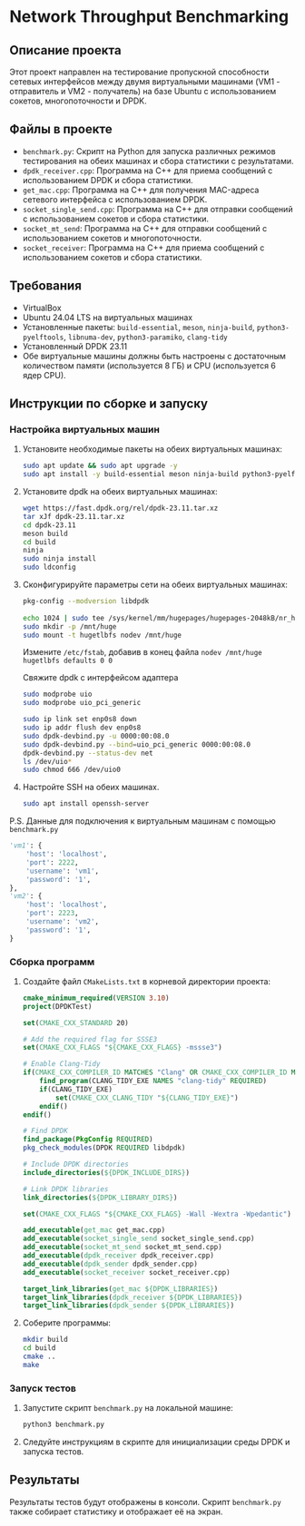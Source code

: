 # Network Throughput Benchmarking

## Описание проекта

Этот проект направлен на тестирование пропускной способности сетевых интерфейсов между двумя виртуальными машинами (VM1 - отправитель и VM2 - получатель) на базе Ubuntu с использованием сокетов, многопоточности и DPDK.

## Файлы в проекте

- `benchmark.py`: Скрипт на Python для запуска различных режимов тестирования на обеих машинах и сбора статистики с результатами.
- `dpdk_receiver.cpp`: Программа на C++ для приема сообщений с использованием DPDK и сбора статистики.
- `get_mac.cpp`: Программа на C++ для получения MAC-адреса сетевого интерфейса с использованием DPDK.
- `socket_single_send.cpp`: Программа на C++ для отправки сообщений с использованием сокетов и сбора статистики.
- `socket_mt_send`: Программа на C++ для отправки сообщений с использованием сокетов и многопоточности.
- `socket_receiver`: Программа на C++ для приема сообщений с использованием сокетов и сбора статистики.

## Требования

- VirtualBox
- Ubuntu 24.04 LTS на виртуальных машинах
- Установленные пакеты: `build-essential`, `meson`, `ninja-build`, `python3-pyelftools`, `libnuma-dev`, `python3-paramiko`, `clang-tidy`
- Установленный DPDK 23.11
- Обе виртуальные машины должны быть настроены с достаточным количеством памяти (используется 8 ГБ) и CPU (используется 6 ядер CPU).

## Инструкции по сборке и запуску

### Настройка виртуальных машин

1. Установите необходимые пакеты на обеих виртуальных машинах:
    ```sh
    sudo apt update && sudo apt upgrade -y
    sudo apt install -y build-essential meson ninja-build python3-pyelftools libnuma-dev python3-paramiko clang-tidy
    ```

2. Установите dpdk на обеих виртуальных машинах:
    ```sh
    wget https://fast.dpdk.org/rel/dpdk-23.11.tar.xz
    tar xJf dpdk-23.11.tar.xz
    cd dpdk-23.11
    meson build
    cd build
    ninja
    sudo ninja install
    sudo ldconfig
    ```
3. Сконфигурируйте параметры сети на обеих виртуальных машинах:
   ```sh
   pkg-config --modversion libdpdk
 
   echo 1024 | sudo tee /sys/kernel/mm/hugepages/hugepages-2048kB/nr_hugepages
   sudo mkdir -p /mnt/huge
   sudo mount -t hugetlbfs nodev /mnt/huge
   ```

   Измените `/etc/fstab`, добавив в конец файла `nodev /mnt/huge hugetlbfs defaults 0 0`
   
   Свяжите dpdk с интерфейсом адаптера
   ```sh
   sudo modprobe uio
   sudo modprobe uio_pci_generic
   
   sudo ip link set enp0s8 down
   sudo ip addr flush dev enp0s8
   sudo dpdk-devbind.py -u 0000:00:08.0
   sudo dpdk-devbind.py --bind=uio_pci_generic 0000:00:08.0
   dpdk-devbind.py --status-dev net
   ls /dev/uio* 
   sudo chmod 666 /dev/uio0
   ```

4. Настройте SSH на обеих машинах.
   ```sh
   sudo apt install openssh-server
   ```

P.S. Данные для подключения к виртуальным машинам с помощью `benchmark.py`
```py
'vm1': {
    'host': 'localhost',
    'port': 2222,
    'username': 'vm1',
    'password': '1',
},
'vm2': {
    'host': 'localhost',
    'port': 2223,
    'username': 'vm2',
    'password': '1',
}
```

### Сборка программ

1. Создайте файл `CMakeLists.txt` в корневой директории проекта:

    ```cmake
    cmake_minimum_required(VERSION 3.10)
    project(DPDKTest)

    set(CMAKE_CXX_STANDARD 20)

    # Add the required flag for SSSE3
    set(CMAKE_CXX_FLAGS "${CMAKE_CXX_FLAGS} -mssse3")

    # Enable Clang-Tidy
    if(CMAKE_CXX_COMPILER_ID MATCHES "Clang" OR CMAKE_CXX_COMPILER_ID MATCHES "GNU")
        find_program(CLANG_TIDY_EXE NAMES "clang-tidy" REQUIRED)
        if(CLANG_TIDY_EXE)
            set(CMAKE_CXX_CLANG_TIDY "${CLANG_TIDY_EXE}")
        endif()
    endif()

    # Find DPDK
    find_package(PkgConfig REQUIRED)
    pkg_check_modules(DPDK REQUIRED libdpdk)

    # Include DPDK directories
    include_directories(${DPDK_INCLUDE_DIRS})

    # Link DPDK libraries
    link_directories(${DPDK_LIBRARY_DIRS})

    set(CMAKE_CXX_FLAGS "${CMAKE_CXX_FLAGS} -Wall -Wextra -Wpedantic")

    add_executable(get_mac get_mac.cpp)
    add_executable(socket_single_send socket_single_send.cpp)
    add_executable(socket_mt_send socket_mt_send.cpp)
    add_executable(dpdk_receiver dpdk_receiver.cpp)
    add_executable(dpdk_sender dpdk_sender.cpp)
    add_executable(socket_receiver socket_receiver.cpp)

    target_link_libraries(get_mac ${DPDK_LIBRARIES})
    target_link_libraries(dpdk_receiver ${DPDK_LIBRARIES})
    target_link_libraries(dpdk_sender ${DPDK_LIBRARIES})
    ```

2. Соберите программы:
    ```sh
    mkdir build
    cd build
    cmake ..
    make
    ```

### Запуск тестов
1. Запустите скрипт `benchmark.py` на локальной машине:
    ```sh
    python3 benchmark.py
    ```

2. Следуйте инструкциям в скрипте для инициализации среды DPDK и запуска тестов.

## Результаты

Результаты тестов будут отображены в консоли. Скрипт `benchmark.py` также собирает статистику и отображает её на экран.

